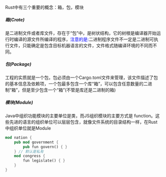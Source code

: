 Rust中有三个重要的概念：箱，包，模块
##### 箱(Crate)
是二进制文件或者库文件，存在于“包”中，是树状结构，它的树根是编译器开始运行时编译的源文件所编译的程序，<font color=blue>注意的是:</font>二进制程序文件不一定是二进制可执行文件，只能确定是包含目标机器语言的文件，文件格式随编译环境的不同而不同。
##### 包(Package)
工程的实质就是一个包，包必须由一个Cargo.toml文件来管理，该文件描述了包的基本信息及依赖项，一个包最多包含一个库“箱”，可以包含任意数量的二进制“箱”，但是至少包含一个“箱”(不管是库还是二进制的箱)
##### 模块(Module)
Java中组织功能模块的主要单位是类，而JS组织模块的主要方式是 function。这些先进的语言的组织单位可以层层包含，就像文件系统的目录结构一样，在Rust中组织单位就是Module
```Rust
mod nation {
	pub mod government {
		pub fun govern() { }
	} // 默认是私有 
	mod congress {
		fun legislate() { }
	}
}
```
